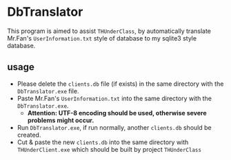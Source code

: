 # DbTranslator

This program is aimed to assist `THUnderClass`, by automatically translate Mr.Fan's `UserInformation.txt` style of database to my sqlite3 style database.

## usage

- Please delete the `clients.db` file (if exists) in the same directory with the `DbTranslator.exe` file.
- Paste Mr.Fan's `UserInformation.txt` into the same directory with the  `DbTranslator.exe`.
  - **Attention: UTF-8 encoding should be used, otherwise severe problems might occur.**
- Run `DbTranslator.exe`, if run normally, another `clients.db` should be created.
- Cut & paste the new `clients.db` into the same directory with `THUnderClient.exe` which should be built by project `THUnderClass`

